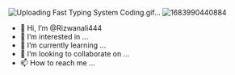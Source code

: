 ![Uploading Fast Typing System Coding.gif…]()
![1683990440884](https://github.com/Rizwanali444/Rizwanali444/assets/120648247/9dc4167c-bb4c-4300-9bca-f4dc2653f39a)
- 👋 Hi, I’m @Rizwanali444
- 👀 I’m interested in ...
- 🌱 I’m currently learning ...
- 💞️ I’m looking to collaborate on ...
- 📫 How to reach me ...

<!---
Rizwanali444/Rizwanali444 is a ✨ special ✨ repository because its `README.md` (this file) appears on your GitHub profile.
You can click the Preview link to take a look at your changes.
--->
